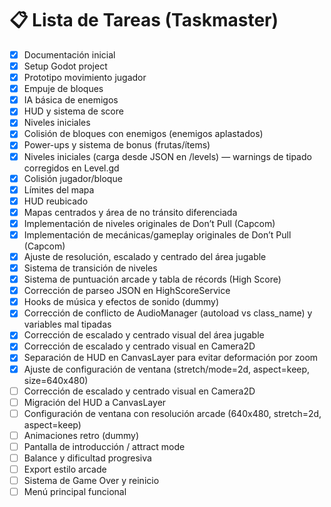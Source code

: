 # 📋 Lista de Tareas (Taskmaster)

- [x] Documentación inicial
- [x] Setup Godot project
- [x] Prototipo movimiento jugador
- [x] Empuje de bloques
- [x] IA básica de enemigos
- [x] HUD y sistema de score
- [x] Niveles iniciales
- [x] Colisión de bloques con enemigos (enemigos aplastados)
- [x] Power-ups y sistema de bonus (frutas/ítems)
- [x] Niveles iniciales (carga desde JSON en /levels) — warnings de tipado corregidos en Level.gd
- [x] Colisión jugador/bloque
- [x] Límites del mapa
- [x] HUD reubicado
- [x] Mapas centrados y área de no tránsito diferenciada
- [x] Implementación de niveles originales de Don’t Pull (Capcom)
- [x] Implementación de mecánicas/gameplay originales de Don’t Pull (Capcom)
- [x] Ajuste de resolución, escalado y centrado del área jugable
- [x] Sistema de transición de niveles
- [x] Sistema de puntuación arcade y tabla de récords (High Score)
- [x] Corrección de parseo JSON en HighScoreService
- [x] Hooks de música y efectos de sonido (dummy)
- [x] Corrección de conflicto de AudioManager (autoload vs class_name) y variables mal tipadas
- [x] Corrección de escalado y centrado visual del área jugable
- [x] Corrección de escalado y centrado visual en Camera2D
- [x] Separación de HUD en CanvasLayer para evitar deformación por zoom
- [x] Ajuste de configuración de ventana (stretch/mode=2d, aspect=keep, size=640x480)
- [ ] Corrección de escalado y centrado visual en Camera2D
- [ ] Migración del HUD a CanvasLayer
- [ ] Configuración de ventana con resolución arcade (640x480, stretch=2d, aspect=keep)
- [ ] Animaciones retro (dummy)
- [ ] Pantalla de introducción / attract mode
- [ ] Balance y dificultad progresiva
- [ ] Export estilo arcade
- [ ] Sistema de Game Over y reinicio
- [ ] Menú principal funcional

